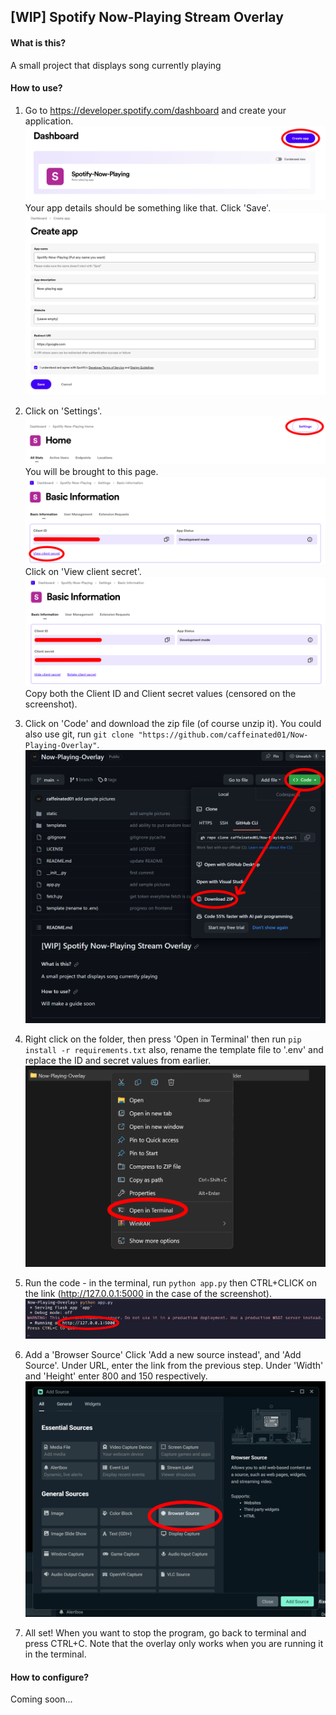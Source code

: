## [WIP] Spotify Now-Playing Stream Overlay

#### What is this?

A small project that displays song currently playing

#### How to use?

1. Go to https://developer.spotify.com/dashboard and create your application.
   ![Step 1](assets/1.1.png)
   Your app details should be something like that. Click 'Save'.
   ![Step 1](assets/1.2.png)
2. Click on 'Settings'.
   ![Step 2](assets/2.1.png)
   You will be brought to this page.
   ![Step 2](assets/2.2.png)
   Click on 'View client secret'.
   ![Step 2](assets/2.3.png)
   Copy both the Client ID and Client secret values (censored on the screenshot).
3. Click on 'Code' and download the zip file (of course unzip it).
   You could also use git, run `git clone "https://github.com/caffeinated01/Now-Playing-Overlay"`.
   ![Step 3](assets/3.png)
4. Right click on the folder, then press 'Open in Terminal' then run `pip install -r requirements.txt` also, rename the template file to '.env' and replace the ID and secret values from earlier.
   ![Step 4](assets/4.png)
5. Run the code - in the terminal, run `python app.py` then CTRL+CLICK on the link (http://127.0.0.1:5000 in the case of the screenshot).
   ![Step 5](assets/5.png)
6. Add a 'Browser Source'
   Click 'Add a new source instead', and 'Add Source'. Under URL, enter the link from the previous step. Under 'Width' and 'Height' enter 800 and 150 respectively.
   ![Step 6](assets/6.png)

7. All set! When you want to stop the program, go back to terminal and press CTRL+C. Note that the overlay only works when you are running it in the terminal.

#### How to configure?

Coming soon...
